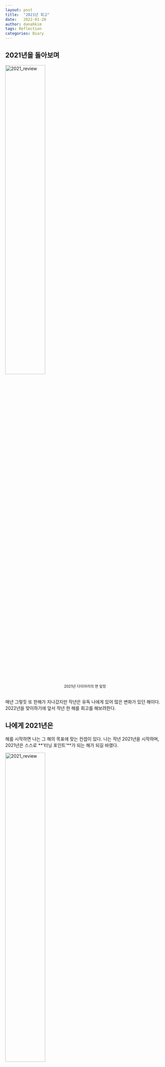 ```yaml
---
layout: post
title:  "2021년 회고"
date:   2022-01-20
author: danahkim
tags: Reflection
categories: Diary
---
```


## 2021년을 돌아보며

<img src="/assets/images/review-2021/2021_review_001.jpg" alt="2021_review" width="50%" />

<center> <small> 2021년 다이어리의 맨 앞장 </small> </center> <br/>

매년 그렇듯 또 한해가 지나갔지만 작년은 유독 나에게 있어 많은 변화가 있던 해이다. 2022년을 맞이하기에 앞서 작년 한 해를 회고를 해보려한다.



## 나에게 2021년은

해를 시작하면 나는 그 해의 목표에 맞는 컨셉이 있다. 나는 작년 2021년을 시작하며, 2021년은 스스로 **'터닝 포인트'**가 되는 해가 되길 바랬다.

<img src="/assets/images/review-2021/2021_review_003.jpg" alt="2021_review" width="50%" />

<center> <small> Turning Point를 의미하는 표지판 </small> </center> <br/>

> **터닝 포인트(Turning Point)**란 사전적으로 전환점을 말한다. 스포츠 경기에서는 경기의 승패를 좌우하는 플레이나 그 지점을 뜻한다. 즉 스포츠이든 인생이든 아주 중요한 변곡점이란 의미이다.

작년은 나의 인생에서 **중요한 전환점**을 만들고 싶었다. 터닝 포인트라는 목표 아래 시간 순의 **마일스톤** 위주로 적어보려 한다.





### 3월. 정 반대편으로 이사하다

<img src="/assets/images/review-2021/2021_review_011.jpg" alt="2021_review" width="50%" />

<center> <small> 사진에는 다 담기지 않았지만 트럭 2대가 와서 실어갔다 </small> </center> <br>

<img src="/assets/images/review-2021/2021_review_012.jpg" alt="2021_review" width="50%" />

<center> <small> 이사 당일 깨끗하게 비워진 방에 들어온 침대 </small> </center> <br>

> ***"익숙한 것에서 멀어지기. 비우고 새로 시작하기"***

오랜 익숙한 것에서 받는 따뜻한 위로도 있지만, **새롭고 낯선 환경이 주는 신선한 활력**이 있다. 20대의 시작부터 끝을 모두 보낸 곳에서의 생활을 끝내고 반대편으로 이사를 했다. 내가 다닌 대학교 주변에서만 살았기 때문에 그 동네를 눈감고도 다닐만큼, 버스 번호를 다 외울만큼 익숙한 동네였다. 그래서 그런지 나중에는 한번도 생활해보지 않은 동부권에 살아야겠다는 생각이 있었다. 새롭고 낯선 곳에서 처음 보는 버스 번호, 그리고 거꾸로 타야하는 2호선이라 처음에는 낯설어 한동안 거꾸로 타기도 했다. 익숙하던 생활의 관성과 바운더리를 깨뜨리는 낯선 변화로 새로운 활력을 얻을 수 있었다.

이사는 번거로운 일이지만, 그래도 이사가 주는 가장 큰 이점은 아마 **비우고 새로 시작할 수 있다**는 점일 것이다. 이사를 계약하고 온 날부터 짐을 정리하기 시작했는데 이 집에 너무 오래 살았기 때문에 사진에 다 담기지 않을 만큼 어마어마한 짐이 있었다. 아마 학부 1학년때 쯤 친구들이랑 동아리 박람회에서 받은 종이, 언젠지 모를 대동제때 받은 수건과 기념품들, 오답을 위해 시험 끝나고 가져온 시험지... 생각지도 못한 짐들이 구석 구석에 잠자고 있었다. 나는 묵은 것들을 하나 하나 비워내는데에만 한 달이 넘게 걸렸다. 가볍고 마음으로 이사를 하였고 새로 시작한다는 마음을 가지고 올 봄을 시작할 수 있었다.



### 5월. Computer Vision 공부를 하다

<img src="/assets/images/review-2021/2021_review_021.jpg" alt="2021_review" width="50%" />

<center> <small> 처음으로 입문한 논문 'YOLO'이다! <br>
    물론 이 논문을 이해하기 위해서 수-많은 레퍼런스 논문을 보며 공부했다 </small> </center> <br>


> ***"해낼 수 있다는 자신감과 동기부여"***

자율주행기술을 보면서 Computer Vision의 Object Detection쪽에 관심을 가지게 되었고 실제로 공부해보고 싶었다. 그래서 올해 딥러닝 관련 강의와 Computer Vision의 논문을 통해 공부를 하기로 결심했다. 그러나 **내가 잘 할 수 있을까?** 물론 수학적 기초는 있었지만 비전 쪽은 전혀 몰랐기 때문이다. 그런데 결과적으로는 내가 논문까지 면접에서 설명하기 시작하면서 **해낼 수 있다는 자신감**을 얻었고, 크고 작은 성취감을 통해 딥러닝 분야를 계속 공부하는데에 **큰 동기부여**가 되었다. 꾸준히 내가 좋아하는 일을 하고, 하고 싶었던 일을 배워가면서 나의 가치를 찾기도 했고, 목표에 매일 한발씩 내딛을 수 있었다.

퇴근 후 시간은 부족하다. 본격적으로 딥러닝 쪽의 저명한 대학원 강의를 수강하기로 계획하고서 계획대로 잘 되지 않아 좌절감을 느끼면서 퇴근 후 공부로만은 안되겠다고 생각했다. 그래서 출근 전 아침 시간을 공부하는 시간으로 만들기로 했다. 아침에 온전히 공부할 수 있는 시간을 마련하기 위해 ~~아침형 인간은 아니지만 강제~~ 미라클모닝과 공부시간을 실천했다. 공부량이 부족한 날에는 점심 시간을 활용해서 최대한 하루에 계획된 공부를 끝낼 수 있도록 했다. 그 결과 계획된 일과를 먼저 끝내고 홀가분하게 하루를 시작하는 기분, 자기 전에 하루를 마무리하며 느끼는 성취감을 모두 느낄 수 있었다. 그렇게 2달 동안 **딥러닝 대학원 강의**를 수강하고 정리하면서 기초를 쌓았다.

그리고는 관심있는 분야의 SOTA 논문을 읽고 직접 구현해보려는데.. 혼자로는 한계를 느꼈다. 한 논문을 이해하는데에 일주일 째 진도가 나가지 않으니 막다른 길에 도달한 기분이 들었다. 인터넷에서 논문 리뷰를 참고하고 있었는데, 문득 나처럼 같이 공부하고 싶은 사람이 있겠다는 생각이 들었고 모임을 찾아보았다. 시기적절하게 CV 논문 리뷰 스터디원을 모집하는 글을 발견했고 그리하여 3달 동안 **CV 논문 스터디**에 참여하였다. 처음에는 스터디에서 사람들의 발표가 무슨 말인지 이해하기도 벅찼다. 그리고 내가 발표하기로 고른 논문 1개를 이해하는데 꼬박 한 달을 다 쓰기도 했다.

<img src="/assets/images/review-2021/2021_review_022.jpg" alt="2021_review" width="50%" />

<center> <small> 처음으로 선정한 발표 논문 'YOLOX'를 스터디에서 발표한 자료 </small> </center> <br>

3달 동안 매주 2시간씩 참여하고, 출근이며 퇴근이며 매일 논문을 붙잡고 고생한 결과, **나중에는 점점 논문 이해에도 속도가 붙고, 사람들의 발표 내용도 감이 생기고 들리기 시작했다**(!) 그렇게 눈과 귀가 트이고서는 내가 관심있는 분야의 컨퍼런스도 챙겨보게 되었고, 큰 줄기에서 어떻게 발전되고 있는지 감이 생겼으며, SOTA 논문이 어떤 식으로 접근하여 개선했는지가 예전보다 훨씬 잘 보이게 되었다. 처음에는 어렵고 힘들지만 **시간을 들여 꾸준히 노력한다면 나도 잘 할 수 있다는 자신감**을 얻을 수 있던 정말 소중한 경험이다.



### 7월. 서울 둘레길 157km를 완주하다

<img src="/assets/images/review-2021/2021_review_031.jpg" alt="2021_review" width="50%" />

<center> <small> 5월~7월은 산에서 정말 걷기 좋은 날씨였다 </small> </center> <br>

<img src="/assets/images/review-2021/2021_review_032.jpg" alt="2021_review" width="50%" />

<center> <small> 스탬프 컬렉터. 빨간 우체통을 보면 달려갔다 </small> </center> <br>

<img src="/assets/images/review-2021/2021_review_033.jpg" alt="2021_review" width="50%" />

<center> <small> 157km, 8개 코스에서 28개 스탬프 모으기 성공! </small> </center> <br>

> ***"불필요한 한계를 설정하지 않기"***

김연아 선수의 유명한 말이 있다. 훈련 중 무슨 생각을 하냐는 기자의 질문에 **'무슨 생각을 해.. 그냥 하는거지'** 라고 대답한 인터뷰이다. 8개의 코스로 이루어진 157km에서 28개의 스탬프를 3달 만에 모으기 위해 몇 시간이 걸리는지, 며칠이 소요될지, 한 달에 몇 개의 스탬프를 받아야 가능할지 **하나씩 따지고 계산할 시간에 그냥 하면 된다**.

사실 올해 즐겨하던 등산에 동기부여를 위해 '서울 둘레길 마라톤'이 선착순으로 오픈한다는 글을 보고 아무것도 모르고 참여하기로 결제했다. 일을 벌린 이후에야 완주를 위해서는 3달이라는 기간 안에 157km의 코스 안에 있는 28개의 스탬프를 모두 모아야 한다는 것을 알게 되었는데, 처음에는 157km와 28개라는 숫자에 압도되어 내가 평소에 걸었던 거리를 기준으로 남은 기간동안 매주 몇 키로를 걸어야하는지, 한 번에 몇 시간을 써야하는지 따져보니 어마어마한 시간을 쏟아야했고 버거운 숫자로 느껴졌다.

그러나 이왕 시작한거 '묻고 따지지 말고 해보자!'라는 마음으로, 마음 속 계산기를 없애고 오늘의 날씨가 좋고 나쁜지, 하루 동안 얼마나 걸어야할지 계산 없이 매주말 묵묵히 산행에 나섰다. 그저 목표에 도달하기 위해 꾸준히  그 결과 모든 코스를 완주할 수 있었다! **과거의 적당한 기준으로 나에게 불필요한 한계를 설정하는 것이 가능성을 제한하는 일이라고 느꼈다.**  매 주말마다 서울 곳곳을 다니며 이렇게 멋진 곳을 직접 발로 밟고 알게되어서 오히려 감사하다는 생각이 든다. 체력적으로도 정신적으로도 한 단계 성장할 수 있었던 경험이다.



### 12월. 퇴사를 결심하다

<img src="/assets/images/review-2021/2021_review_041.jpg" alt="2021_review" width="50%" />

<center> <small> 마지막 출근일에 드렸던 초콜릿 </small> </center> <br>

> ***"아무 것도 하지 않으면 아무 일도 일어나지 않는다."***

1월 부로 회사를 관두었다. 작년에 지원한 회사에 합격했기 때문이다. 2020년에 입사해 2년 동안 고생한 나 자신을 다독여주고 새로운 시작을 준비하려 한다. 나는 어떤 사람인지, 어떤 삶을 살고 있은지, 어떤 미래를 그리고 있는지 나에 대한 물음을 계속 던지면서 1년 간의 큰 고민 끝에 이직하기로 결심했다.

물론 그동안 들인 2년의 시간이 아깝지 않다면 거짓말이다. 그러나 **해보고 싶은 일에 도전하고 직접 해보고 것**과 안해보는 것은 앞으로 삶을 살아가는데에 가치관으로 큰 차이가 있다. 나는 나 스스로 **'성장'**과 **'발전'** 지향적인 일을 원하는 사람이라는 것을 시행착오 끝에 늦게 알았을 뿐이다. 이전 회사에서 내가 하는 업무와 장기적 커리어에 대한 불만이 있었고, 하고 싶은 일이 뚜렷해으니 이제 내가 할 일은 해보고 싶은 일에 도전하는 것이다. 불만족스러운 상황을 변화시키기 위해서는 무언가 해야한다. **아무것도 하지 않으면 아무것도 변하지 않기 때문이다.**

새 회사로 내가 고려한 주요한 조건이다.

- **개인적인 조건**
  - 전공을 살릴 수 있을 것
  - 전문성을 기를 수 있을 것
  - 일의 가치가 나의 인생의 가치와 방향이 같을 것
  - 자부심과 보람을 느낄 수 있을 것
- **환경적인 조건**
  - 계속 학습하고 성장하는 문화일 것
  - 함께 일하는 동료에게 배울 점이 많은 곳일 것
  - 내가 하고 싶은 일을 할 수 있는 환경일 것
  - 현재보다 큰 마땅한 보상이 있을 것
- **회사로서의 조건**
  - 기술(tech) 중심의 회사일 것
  - 리딩 기업일 것
  - 내수가 아닌 글로벌 기업일 것
  - 인류에 발전되는 일을 하는 기업일 것

물론 이 모든 조건을 만족하고 또 100% 만족하는 회사는 존재할 수가 없다는 걸 안다. 그래도 나만의 조건을 고민해보면서 내가 어떤 일을 하고 싶은지, 어떤 회사를 원하는지 그리고 나의 미래에 대해 선명히 그려볼 수 있었다.

------

### 🔎 2021년 성찰

- **좋았던 점**
  - 새로운 분야, 컴퓨터 비전을 배웠고 공유하였다
  - 출근 전 아침 시간을 잘 활용했다
  - 새 회사로 새로운 커리어에 도전했다


- **아쉬웠던 점**
  - 공부한 논문의 코드를 사용해서 실제 프로젝트를 진행해보지 못한 것
  - 데이터 경진대회에서 수상을 하지 못한 것
  - 하반기에 바쁘다는 이유로 운동을 하지 못해 체력 저하가 심했던 점

------



## 2022년을 시작하는 마음

눈에는 보이지 않지만 모든 순간이 차곡차곡 모여 내 미래를 만들고 있다. 그래서 분명한건 전 보다 확실히 성장했다는 것이다.

**인생은 속도보다 방향**이라는 말이 있다. 자신의 인생은 다른 누구와의 경쟁이 아니라 **나 자신과의 레이스**이다. 나는 가끔 '도전하기에는 너무 늦은게 아닐까?', 혹은 '나이가 너무 많은게 아닐까?' 라고 남들과 나를 비교하며 스스로 불안하고 초조하게 만들기도 했다. '토끼와 거북이'의 이야기를 보면 거북이는 그저 자신의 능력대로 묵묵히 달린다. 토끼와 비교하지 않고 결승점만 보고 최선을 다해 달린 거북이는 결국 승리한다. 느리지만 꾸준히 본인의 페이스대로 성실하게 걸었기 때문이다. 나만의 강점을 살려 나의 페이스대로 목표를 향해 멈추지 말고 꾸준히 걸어가자. **오직 배우고 성장하고 더 나은 사람이 되겠다는 결심이면 충분하다.** 



- **2022년 주요 계획 📌**
  - Kaggle 메달에 도전!
  - 관심 분야의 SOTA 논문 꾸준히 리뷰하기
  - 사이드 프로젝트하기
  - ADP 남은 실기 시험치기
  - 연간 독서 100권 달성! 책 아카이빙하기
  - 월 1회 이상 글쓰기 - 글쓰기를 취미로
  - 주 3회 이상 운동하기 - 필라테스, 헬스, 플라잉요가, 수영
  - 영어 회화 실력 키우기
  - 미라클모닝 실천하기



#### 새 출발을 응원해

아무것도 정해지지 않은 것은 불안하고 두렵지만, 그만큼 **무한한 가능성이 있다는 설렘**이 공존한다. 2022년은 가능성을 믿고 **Starting Line**에 서서 부단히 목표를 향히 달리는 해이길 바란다. 내년에는 또 어떤 일들이 펼쳐질지, 내년의 나는 어떤 생각을 가진 사람이 될지, 2022년의 마지막 날에는 또 어떤 회고를 하고 있을지 내년의 나를 응원하고 기대한다!

